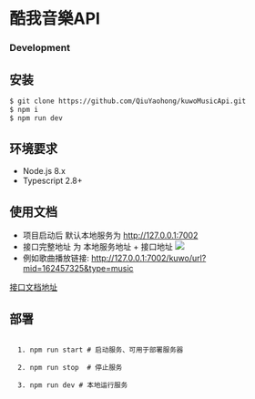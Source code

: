 # 酷我音樂API

### Development

## 安装

```bash
$ git clone https://github.com/QiuYaohong/kuwoMusicApi.git
$ npm i
$ npm run dev
```

## 环境要求

- Node.js 8.x
- Typescript 2.8+

## 使用文档

- 项目启动后 默认本地服务为 http://127.0.0.1:7002
- 接口完整地址 为 本地服务地址 + 接口地址
  ![](https://user-images.githubusercontent.com/51219225/140633174-8e25f1dd-7581-480c-af3b-99f8144c20e9.png)
- 例如歌曲播放链接: http://127.0.0.1:7002/kuwo/url?mid=162457325&type=music

[接口文档地址](https://qiuyaohong.github.io/kuwoMusicApi/) 

## 部署

```shell

  1. npm run start # 启动服务、可用于部署服务器

  2. npm run stop  # 停止服务

  3. npm run dev # 本地运行服务

```